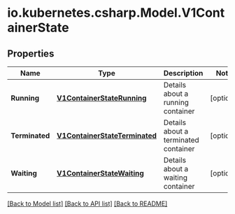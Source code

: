 # io.kubernetes.csharp.Model.V1ContainerState
## Properties

Name | Type | Description | Notes
------------ | ------------- | ------------- | -------------
**Running** | [**V1ContainerStateRunning**](V1ContainerStateRunning.md) | Details about a running container | [optional] 
**Terminated** | [**V1ContainerStateTerminated**](V1ContainerStateTerminated.md) | Details about a terminated container | [optional] 
**Waiting** | [**V1ContainerStateWaiting**](V1ContainerStateWaiting.md) | Details about a waiting container | [optional] 

[[Back to Model list]](../README.md#documentation-for-models) [[Back to API list]](../README.md#documentation-for-api-endpoints) [[Back to README]](../README.md)


